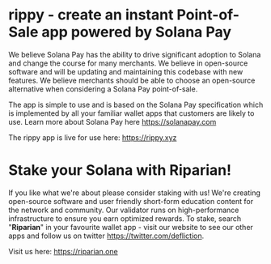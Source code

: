 # rippy - create an instant Point-of-Sale app powered by Solana Pay

We believe Solana Pay has the ability to drive significant adoption to Solana and change the course for many merchants. We believe in open-source software and will be updating and maintaining this codebase with new features. We believe merchants should be able to choose an open-source alternative when considering a Solana Pay point-of-sale.

The app is simple to use and is based on the Solana Pay specification which is implemented by all your familiar wallet apps that customers are likely to use. Learn more about Solana Pay here https://solanapay.com

The rippy app is live for use here: https://rippy.xyz

# Stake your Solana with Riparian!

If you like what we're about please consider staking with us! We're creating open-source software and user friendly short-form education content for the network and community. Our validator runs on high-performance infrastructure to ensure you earn optimized rewards. To stake, search "**Riparian**" in your favourite wallet app - visit our website to see our other apps and follow us on twitter https://twitter.com/defliction.

Visit us here: https://riparian.one

